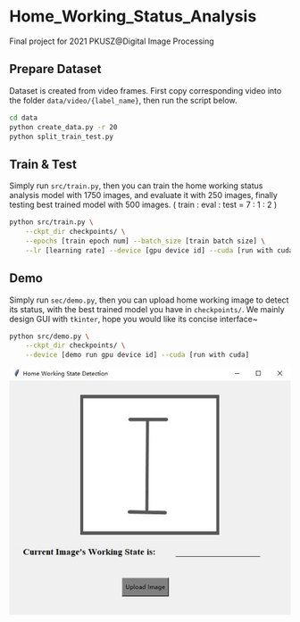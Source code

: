 # Home_Working_Status_Analysis

Final project for 2021 PKUSZ@Digital Image Processing



## Prepare Dataset

Dataset is created from video frames. First copy corresponding video into the folder `data/video/{label_name}`, then run the script below.

```bash
cd data
python create_data.py -r 20
python split_train_test.py
```



## Train & Test

Simply run `src/train.py`, then you can train the home working status analysis model with 1750 images, and evaluate it with 250 images, finally testing best trained model with 500 images. ( train : eval : test = 7 : 1 : 2 )

```bash
python src/train.py \
	--ckpt_dir checkpoints/ \
    --epochs [train epoch num] --batch_size [train batch size] \
    --lr [learning rate] --device [gpu device id] --cuda [run with cuda]
```



## Demo

Simply run `sec/demo.py`, then you can upload home working image to detect its status, with the best trained model you have in `checkpoints/`. We mainly design GUI with `tkinter`, hope you would like its concise interface~

```bash
python src/demo.py \
	--ckpt_dir checkpoints/ \
	--device [demo run gpu device id] --cuda [run with cuda]
```

<div align=center><img src="./imgs/1.jpg"></div>
